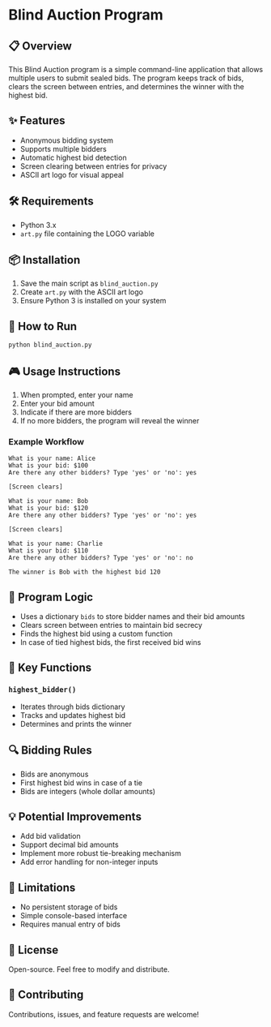 # Blind Auction Program

## 📋 Overview
This Blind Auction program is a simple command-line application that allows multiple users to submit sealed bids. The program keeps track of bids, clears the screen between entries, and determines the winner with the highest bid.

## ✨ Features
- Anonymous bidding system
- Supports multiple bidders
- Automatic highest bid detection
- Screen clearing between entries for privacy
- ASCII art logo for visual appeal

## 🛠 Requirements
- Python 3.x
- `art.py` file containing the LOGO variable

## 📦 Installation
1. Save the main script as `blind_auction.py`
2. Create `art.py` with the ASCII art logo
3. Ensure Python 3 is installed on your system

## 🚀 How to Run
```bash
python blind_auction.py
```

## 🎮 Usage Instructions
1. When prompted, enter your name
2. Enter your bid amount
3. Indicate if there are more bidders
4. If no more bidders, the program will reveal the winner

### Example Workflow
```
What is your name: Alice
What is your bid: $100
Are there any other bidders? Type 'yes' or 'no': yes

[Screen clears]

What is your name: Bob
What is your bid: $120
Are there any other bidders? Type 'yes' or 'no': yes

[Screen clears]

What is your name: Charlie
What is your bid: $110
Are there any other bidders? Type 'yes' or 'no': no

The winner is Bob with the highest bid 120
```

## 🧠 Program Logic
- Uses a dictionary `bids` to store bidder names and their bid amounts
- Clears screen between entries to maintain bid secrecy
- Finds the highest bid using a custom function
- In case of tied highest bids, the first received bid wins

## 📝 Key Functions
### `highest_bidder()`
- Iterates through bids dictionary
- Tracks and updates highest bid
- Determines and prints the winner

## 🔍 Bidding Rules
- Bids are anonymous
- First highest bid wins in case of a tie
- Bids are integers (whole dollar amounts)

## 💡 Potential Improvements
- Add bid validation
- Support decimal bid amounts
- Implement more robust tie-breaking mechanism
- Add error handling for non-integer inputs

## 🚧 Limitations
- No persistent storage of bids
- Simple console-based interface
- Requires manual entry of bids

## 📄 License
Open-source. Feel free to modify and distribute.

## 🤝 Contributing
Contributions, issues, and feature requests are welcome!
